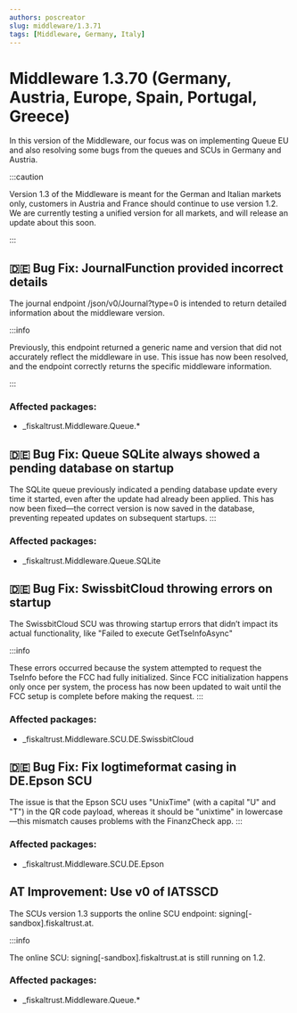 ```yaml
---
authors: poscreator
slug: middleware/1.3.71
tags: [Middleware, Germany, Italy]
---
```


# Middleware 1.3.70 (Germany, Austria, Europe, Spain, Portugal, Greece)
In this version of the Middleware, our focus was on implementing Queue EU and also resolving some  bugs from the queues and SCUs in Germany and Austria.
<!--truncate-->

:::caution

Version 1.3 of the Middleware is meant for the German and Italian markets only, customers in Austria and France should continue to use version 1.2.
We are currently testing a unified version for all markets, and will release an update about this soon.

:::


## 🇩🇪 Bug Fix: JournalFunction provided incorrect details

The journal endpoint /json/v0/Journal?type=0 is intended to return detailed information about the middleware version.

:::info

Previously, this endpoint returned a generic name and version that did not accurately reflect the middleware in use. This issue has now been resolved, and the endpoint correctly returns the specific middleware information.

:::

### Affected packages:
- _fiskaltrust.Middleware.Queue.*

## 🇩🇪 Bug Fix: Queue SQLite always showed a pending database on startup

The SQLite queue previously indicated a pending database update every time it started, even after the update had already been applied. This has now been fixed—the correct version is now saved in the database, preventing repeated updates on subsequent startups.
:::

### Affected packages:
- _fiskaltrust.Middleware.Queue.SQLite

## 🇩🇪 Bug Fix: SwissbitCloud throwing errors on startup

The SwissbitCloud SCU was throwing startup errors that didn’t impact its actual functionality, like "Failed to execute GetTseInfoAsync"

:::info

These errors occurred because the system attempted to request the TseInfo before the FCC had fully initialized. Since FCC initialization happens only once per system, the process has now been updated to wait until the FCC setup is complete before making the request.
:::

### Affected packages:
- _fiskaltrust.Middleware.SCU.DE.SwissbitCloud

## 🇩🇪 Bug Fix: Fix logtimeformat casing in DE.Epson SCU

The issue is that the Epson SCU uses "UnixTime" (with a capital "U" and "T") in the QR code payload, whereas it should be "unixtime" in lowercase—this mismatch causes problems with the FinanzCheck app.
:::

### Affected packages:
- _fiskaltrust.Middleware.SCU.DE.Epson

## AT Improvement: Use v0 of IATSSCD 

The SCUs version 1.3 supports the online SCU endpoint:  signing[-sandbox].fiskaltrust.at.

:::info

The online SCU: signing[-sandbox].fiskaltrust.at is still running on 1.2.

### Affected packages:
- _fiskaltrust.Middleware.Queue.*

